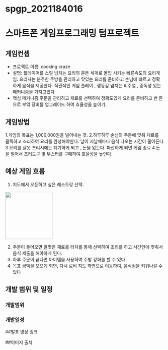 # spgp_2021184016
# 스마트폰 게임프로그래밍 텀프로젝트
## 게임컨셉 
- 프로젝트 이름: cooking craze
- 설명: 플레이어를 스릴 넘치는 요리의 혼돈 세계로 몰입 시키는 빠른속도의 요리게임. 요리사는 분주한 주방을 관리하고 맛있는 요리를 준비하고 손님에 빠르고 정확하게 음식을 제공한다. 직관적인 게임 플레이 , 생동감 넘치는 비주얼 , 중독성 있는 메커니즘을 가지고있다
- 핵심 메커니즘:주문을 관리하고 재료를 선택하여 정확도있게 요리를 준비하고 번 돈으로 부엌 장비를 업그레이드 하여 효율성을 높이기.

## 게임방법
1.게임의 목표는 1,000,000원을 벌어내는 것. 
2.하루하루 손님의 주문에 맞춰 재료를 클릭하고 조리하여 요리를 완성해야한다. 날이 지날때마다 음식 나오는 시간이 줄어든다
3.요리를 잘못 조리시에는 폐기하게 되고 , 돈을 잃는다. 파산하게 되면 게임 종료
4.돈을 벌어서 조리도구 및 부스터를 구매하여 효율성을 높인다.


## 예상 게임 흐름 
1. 지도에서 오픈하고 싶은 레스토랑 선택.
<img src="(https://github.com/backhabin0/spgp_2021184016/assets/115928688/9386eae9-bb3c-4462-8d62-23c6b2e66944.png"  width="150">

2. 주문이 들어오면 알맞은 재료를 터치를 통해 선택하여 조리를 하고 시간안에 맞춰서 음식 제출을 해야하게 된다.
3. 하루 주문이 끝나면 아이템을 사용하여 주방 강화를 할 수 있다 .
4. 목표 금액을 모으게 되면, 다시 로비 지도 화면으로 이동하여, 음식점을 키워나갈 수 있다

## 개발 범위 및 일정 
### 개발범위
### 개발일정 

##발표 영상 링크 

##이미지 출처 

















